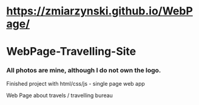 
# https://zmiarzynski.github.io/WebPage/

# WebPage-Travelling-Site
### All photos are mine, although I do not own the logo. 
Finished project with html/css/js - single page web app

Web Page about travels / travelling bureau
